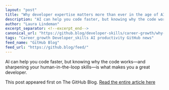 ```yaml
---
layout: "post"
title: "Why developer expertise matters more than ever in the age of AI"
description: "AI can help you code faster, but knowing why the code works—and sharpening your human-in-the-loop sk..."
author: "Laura Lindeman"
excerpt_separator: <!--excerpt_end-->
canonical_url: "https://github.blog/developer-skills/career-growth/why-developer-expertise-matters-more-than-ever-in-the-age-of-ai/"
tags: "Career_growth Developer_skills AI productivity GitHub news"
feed_name: "GitHub Blog"
feed_url: "https://github.blog/feed/"
---
```


AI can help you code faster, but knowing why the code works—and sharpening your human-in-the-loop skills—is what makes you a great developer.<!--excerpt_end-->

This post appeared first on The GitHub Blog. [Read the entire article here](https://github.blog/developer-skills/career-growth/why-developer-expertise-matters-more-than-ever-in-the-age-of-ai/)
